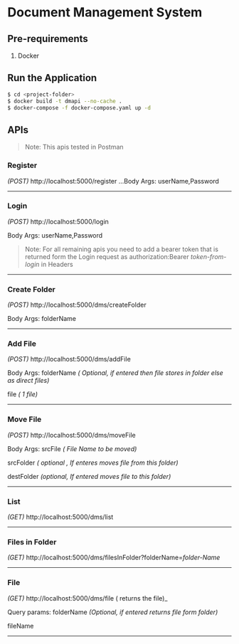 # Document Management System

## Pre-requirements
1. Docker
   
## Run the Application
```bash
$ cd <project-folder>
$ docker build -t dmapi --no-cache .
$ docker-compose -f docker-compose.yaml up -d
```
## APIs
> Note: This apis tested in Postman
### Register
_*(POST)*_ http://localhost:5000/register
...Body Args:  userName,Password
___

### Login
_*(POST)*_ http://localhost:5000/login

Body Args:  userName,Password

> Note: For all remaining apis you need to add a bearer token that is returned form the Login request as authorization:Bearer _token-from-login_ in Headers
___
### Create Folder
_*(POST)*_ http://localhost:5000/dms/createFolder

Body Args:  folderName
___
### Add File

_*(POST)*_ http://localhost:5000/dms/addFile


Body Args:  folderName _( Optional, if entered then file stores in folder else as direct files)_

file _( 1 file)_
___
### Move File

_*(POST)*_ http://localhost:5000/dms/moveFile


Body Args:  srcFile _( File Name to be moved)_

srcFolder _( optional , If enteres moves file from this folder)_

destFolder _(optional, If entered moves file to this folder)_
___

### List 

_*(GET)*_ http://localhost:5000/dms/list
___

### Files in Folder 
_*(GET)*_ http://localhost:5000/dms/filesInFolder?folderName=_folder-Name_
___

### File
_*(GET)*_ http://localhost:5000/dms/file   ( returns the file)_

Query params: folderName _(Optional, if entered returns file form folder)_

fileName 
___

